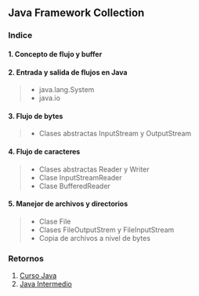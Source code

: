 ## Java Framework Collection

### Indice

#### 1. Concepto de flujo y buffer

#### 2. Entrada y salida de flujos en Java
>* java.lang.System
>* java.io

#### 3. Flujo de bytes
>* Clases abstractas InputStream y OutputStream

#### 4. Flujo de caracteres
>* Clases abstractas Reader y Writer
>* Clase InputStreamReader
>* Clase BufferedReader

#### 5. Manejor de archivos y directorios
>* Clase File
>* Clases FileOutputStrem y FileInputStream
>* Copia de archivos a nivel de bytes

### Retornos
1. [Curso Java](https://github.com/patoba/Curso-Java 'Curso Java')
2. [Java Intermedio](https://github.com/patoba/Curso-Java/tree/master/Java%20Intermedio 'Java Intermedio')

